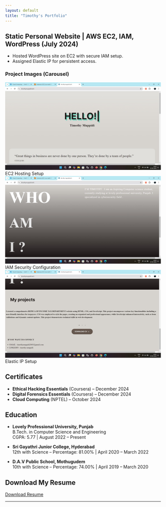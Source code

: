 ```yaml
---
layout: default
title: "Timothy's Portfolio"
---
```


## Static Personal Website | AWS EC2, IAM, WordPress (July 2024)
- Hosted WordPress site on EC2 with secure IAM setup.
- Assigned Elastic IP for persistent access.

### Project Images (Carousel)
<div class="carousel-wrapper">
  <div class="carousel">
    <div>
      <img src="assets/img/1.jpg" alt="Screenshot 1" />
      <div class="carousel-caption">EC2 Hosting Setup</div>
    </div>
    <div>
      <img src="assets/img/2.jpg" alt="Screenshot 2" />
      <div class="carousel-caption">IAM Security Configuration</div>
    </div>
    <div>
      <img src="assets/img/3.jpg" alt="Screenshot 3" />
      <div class="carousel-caption">Elastic IP Setup</div>
    </div>
  </div>
</div>

## Certificates
- **Ethical Hacking Essentials** (Coursera) – December 2024
- **Digital Forensics Essentials** (Coursera) – December 2024
- **Cloud Computing** (NPTEL) – October 2024

## Education
- **Lovely Professional University, Punjab**  
  B.Tech. in Computer Science and Engineering  
  CGPA: 5.77 | August 2022 – Present

- **Sri Gayathri Junior College, Hyderabad**  
  12th with Science – Percentage: 81.00% | April 2020 – March 2022

- **D.A.V Public School, Mothugudem**  
  10th with Science – Percentage: 74.00% | April 2019 – March 2020

## Download My Resume
[Download Resume](assets/files/timothy_resume.pdf)

---

